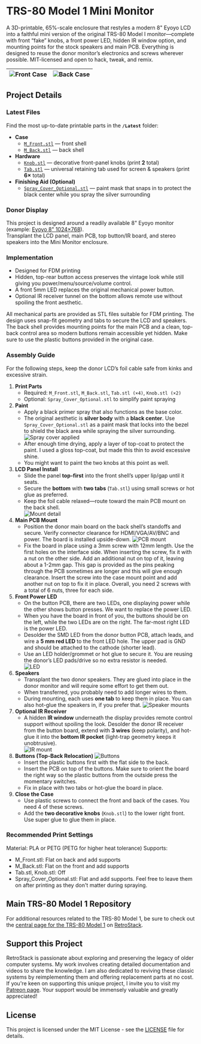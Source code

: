 # TRS-80 Model 1 Mini Monitor

A 3D-printable, 65%-scale enclosure that restyles a modern 8" Eyoyo LCD into a faithful mini version of the original TRS-80 Model I monitor—complete with front “fake” knobs, a front power LED, hidden IR window option, and mounting points for the stock speakers and main PCB. Everything is designed to reuse the donor monitor’s electronics and screws wherever possible. MIT-licensed and open to hack, tweak, and remix.

|![Front Case](/Images/Monitor_Front.png) | ![Back Case](/Images/Monitor_Back.png) |
|-------------------------------------|-------------------------------------|

## Project Details

### Latest Files

Find the most up-to-date printable parts in the **`/Latest`** folder:

- **Case**
  - [`M_Front.stl`](/Latest/M_Front.stl) — front shell  
  - [`M_Back.stl`](/Latest/M_Back.stl) — back shell
- **Hardware**
  - [`Knob.stl`](/Latest/Knob.stl) — decorative front-panel knobs (print **2** total)  
  - [`Tab.stl`](/Latest/Tab.stl) — universal retaining tab used for screen & speakers (print **6×** total)
- **Finishing Aid (Optional)**
  - [`Spray_Cover_Optional.stl`](/Latest/Spray_Cover_Optional.stl) — paint mask that snaps in to protect the black center while you spray the silver surrounding


### Donor Display

This project is designed around a readily available 8" Eyoyo monitor (example: [Eyoyo 8" 1024×768](https://www.amazon.com/dp/B0BG77R6ST)).  
Transplant the LCD panel, main PCB, top button/IR board, and stereo speakers into the Mini Monitor enclosure.

### Implementation

- Designed for FDM printing
- Hidden, top-rear button access preserves the vintage look while still giving you power/menu/source/volume control.
- A front 5mm LED replaces the original mechanical power button.
- Optional IR receiver tunnel on the bottom allows remote use without spoiling the front aesthetic.

All mechanical parts are provided as STL files suitable for FDM printing. The design uses snap-fit geometry and tabs to secure the LCD and speakers. The back shell provides mounting points for the main PCB and a clean, top-back control area so modern buttons remain accessible yet hidden. Make sure to use the plastic buttons provided in the original case.

### Assembly Guide

For the following steps, keep the donor LCD’s foil cable safe from kinks and excessive strain.

1. **Print Parts**
   - Required: `M_Front.stl`, `M_Back.stl`, `Tab.stl (×4)`, `Knob.stl (×2)`  
   - Optional: `Spray_Cover_Optional.stl` to simplify paint spraying
2. **Paint**
   - Apply a black primer spray that also functions as the base color.
   - The original aesthetic is **silver body** with a **black center**. Use `Spray_Cover_Optional.stl` as a paint mask that locks into the bezel to shield the black area while spraying the silver surrounding. 
     ![Spray cover applied](/Images/Spray_Cover_Applied.png)
   - After enough time drying, apply a layer of top-coat to protect the paint. I used a gloss top-coat, but made this thin to avoid excessive shine.
   - You might want to paint the two knobs at this point as well.
3. **LCD Panel Install**
   - Slide the panel **top-first** into the front shell’s upper lip/gap until it seats.  
   - Secure the **bottom** with **two tabs** (`Tab.stl`) using small screws or hot glue as preferred.  
   - Keep the foil cable relaxed—route toward the main PCB mount on the back shell.  
     ![Mount detail](/Images/Monitor_Mount.png)
4. **Main PCB Mount**
   - Position the donor main board on the back shell’s standoffs and secure. Verify connector clearance for HDMI/VGA/AV/BNC and power. The board is installed upside-down.
     ![PCB mount](/Images/PCB_Mount.png)
   - Fix the board in place using a 3mm screw with 12mm length. Use the first holes on the interface side. When inserting the screw, fix it with a nut on the other side. Add an additional nut on top of it, leaving about a 1-2mm gap. This gap is provided as the pins peaking through the PCB sometimes are longer and this will give enough clearance. Insert the screw into the case mount point and add another nut on top to fix it in place. Overall, you need 2 screws with a total of 6 nuts, three for each side.
5. **Front Power LED**
   - On the button PCB, there are two LEDs, one displaying power while the other shows button presses. We want to replace the power LED.
   - When you have the board in front of you, the buttons should be on the left, while the two LEDs are on the right. The far-most right LED is the power LED.
   - Desolder the SMD LED from the donor button PCB, attach leads, and wire a **5 mm red LED** to the front LED hole. The upper pad is GND and should be attached to the cathode (shorter lead).
   - Use an LED holder/grommet or hot glue to secure it. You are reusing the donor’s LED pads/drive so no extra resistor is needed.  
     ![LED](/Images/LED.png)
6. **Speakers**
   - Transplant the two donor speakers. They are glued into place in the donor monitor and will require some effort to get them out.
   - When transferred, you probably need to add longer wires to them.
   - During mounting, each uses **one tab** to keep them in place. You can also hot-glue the speakers in, if you prefer that.
     ![Speaker mounts](/Images/Speaker_Mount.png)
7. **Optional IR Receiver**
   - A hidden **IR window** underneath the display provides remote control support without spoiling the look. Desolder the donor IR receiver from the button board, extend with **3 wires** (keep polarity), and hot-glue it into the **bottom IR pocket** (light-trap geometry keeps it unobtrusive).  
     ![IR mount](/Images/IR_Mount.png)
8. **Buttons (Top-Back Relocation)**
     ![Buttons](/Images/Buttons.png)
   - Insert the plastic buttons first with the flat side to the back.
   - Insert the PCB on top of the buttons. Make sure to orient the board the right way so the plastic buttons from the outside press the momentary switches.
   - Fix in place with two tabs or hot-glue the board in place.
9. **Close the Case**
   - Use plastic screws to connect the front and back of the cases. You need 4 of these screws.
   - Add the **two decorative knobs** (`Knob.stl`) to the lower right front. Use super glue to glue them in place.


### Recommended Print Settings

Material: PLA or PETG (PETG for higher heat tolerance)
Supports:
- M_Front.stl: Flat on back and add supports
- M_Back.stl: Flat on the front and add supports
- Tab.stl, Knob.stl: Off
- Spray_Cover_Optional.stl: Flat and add supports. Feel free to leave them on after printing as they don't matter during spraying.

## Main TRS-80 Model 1 Repository

For additional resources related to the TRS-80 Model 1, be sure to check out the [central page for the TRS-80 Model 1](https://www.github.com/RetroStack/TRS-80-Model-I) on [RetroStack](https://www.github.com/RetroStack).

## Support this Project

RetroStack is passionate about exploring and preserving the legacy of older computer systems. My work involves creating detailed documentation and videos to share the knowledge. I am also dedicated to reviving these classic systems by reimplementing them and offering replacement parts at no cost. If you're keen on supporting this unique project, I invite you to visit my [Patreon page](https://www.patreon.com/RetroStack). Your support would be immensely valuable and greatly appreciated!

## License

This project is licensed under the MIT License - see the [LICENSE](LICENSE) file for details.
